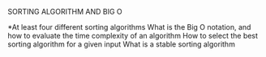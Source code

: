 SORTING ALGORITHM AND BIG O

*At least four different sorting algorithms
What is the Big O notation, and how to evaluate the time complexity of an algorithm
How to select the best sorting algorithm for a given input
What is a stable sorting algorithm
